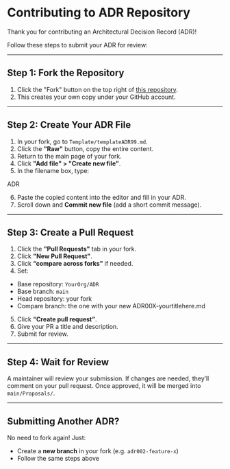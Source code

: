 # Contributing to ADR Repository

Thank you for contributing an Architectural Decision Record (ADR)!

Follow these steps to submit your ADR for review:

---

## Step 1: Fork the Repository

1. Click the "Fork" button on the top right of [this repository](https://github.com/YourOrg/ADR).
2. This creates your own copy under your GitHub account.

---

## Step 2: Create Your ADR File

1. In your fork, go to `Template/templateADR99.md`.
2. Click the **"Raw"** button, copy the entire content.
3. Return to the main page of your fork.
4. Click **"Add file" > "Create new file"**.
5. In the filename box, type:

ADR

6. Paste the copied content into the editor and fill in your ADR.
7. Scroll down and **Commit new file** (add a short commit message).

---

## Step 3: Create a Pull Request

1. Click the **"Pull Requests"** tab in your fork.
2. Click **"New Pull Request"**.
3. Click **“compare across forks”** if needed.
4. Set:
- Base repository: `YourOrg/ADR`
- Base branch: `main`
- Head repository: your fork
- Compare branch: the one with your new ADR00X-yourtitlehere.md

5. Click **“Create pull request”**.
6. Give your PR a title and description.
7. Submit for review.

---

## Step 4: Wait for Review

A maintainer will review your submission. If changes are needed, they’ll comment on your pull request. Once approved, it will be merged into `main/Proposals/`.

---

## Submitting Another ADR?

No need to fork again! Just:
- Create a **new branch** in your fork (e.g. `adr002-feature-x`)
- Follow the same steps above

